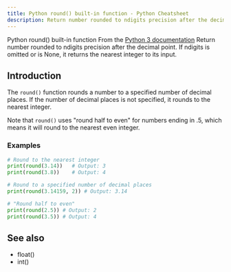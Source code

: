 ```yaml
---
title: Python round() built-in function - Python Cheatsheet
description: Return number rounded to ndigits precision after the decimal point. If ndigits is omitted or is None, it returns the nearest integer to its input.
---
```


<base-title :title="frontmatter.title" :description="frontmatter.description">
Python round() built-in function
</base-title>

<base-disclaimer>
  <base-disclaimer-title>
    From the <a target="_blank" href="https://docs.python.org/3/library/functions.html#round">Python 3 documentation</a>
  </base-disclaimer-title>
  <base-disclaimer-content>
   Return number rounded to ndigits precision after the decimal point. If ndigits is omitted or is None, it returns the nearest integer to its input.
  </base-disclaimer-content>
</base-disclaimer>

## Introduction

The `round()` function rounds a number to a specified number of decimal places. If the number of decimal places is not specified, it rounds to the nearest integer.

Note that `round()` uses "round half to even" for numbers ending in .5, which means it will round to the nearest even integer.

### Examples

```python
# Round to the nearest integer
print(round(3.14))   # Output: 3
print(round(3.8))    # Output: 4

# Round to a specified number of decimal places
print(round(3.14159, 2)) # Output: 3.14

# "Round half to even"
print(round(2.5)) # Output: 2
print(round(3.5)) # Output: 4
```

## See also

- <router-link to="/builtin/float">float()</router-link>
- <router-link to="/builtin/int">int()</router-link>
